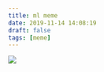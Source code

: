 ```yaml
---
title: ml meme
date: 2019-11-14 14:08:19
draft: false
tags: [meme]
---
```


![](https://sun9-19.userapi.com/impf/c857432/v857432462/d8efe/UDLRUrAnXEw.jpg?size=856x493&quality=96&sign=238453730496685a5d99d7d8b22a4f59&c_uniq_tag=8ne_DCCR_L0sqW7oAgQw9qiWn7T2xxkogg5q065G5TI&type=album)
